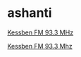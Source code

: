 # ashanti

[Kessben FM 93.3 MHz](http://node-25.zeno.fm/z8fx1065puquv?rj-ttl=5\u0026rj-tok=AAABdJvkOZIA-tcqjVvf6vaIeQ)

[Kessben FM 93.3 Mhz](http://node-28.zeno.fm/z8fx1065puquv?rj-ttl=5\u0026rj-tok=AAABdJxsl94AR2-ZWX6z6NyJCg)

